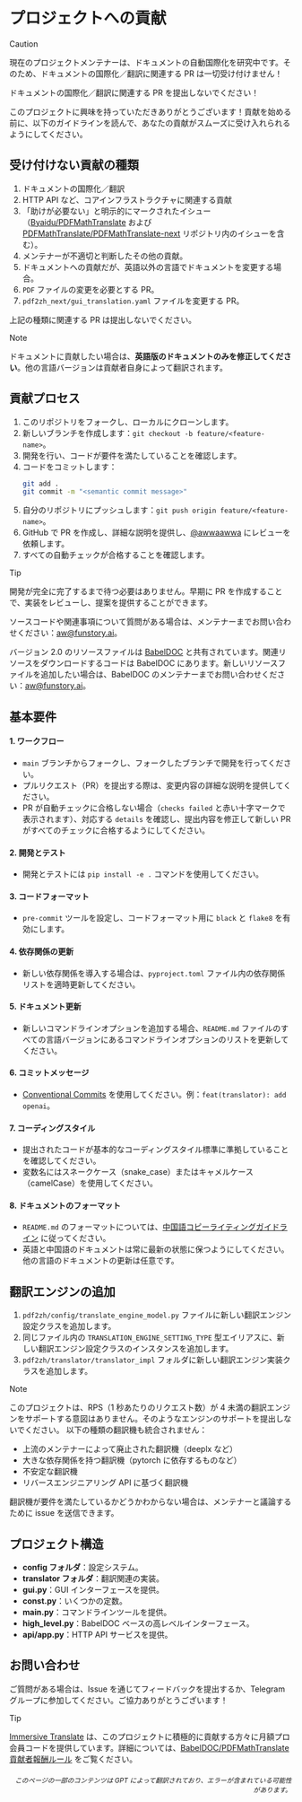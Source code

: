 # プロジェクトへの貢献

> [!CAUTION]
>
> 現在のプロジェクトメンテナーは、ドキュメントの自動国際化を研究中です。そのため、ドキュメントの国際化／翻訳に関連する PR は一切受け付けません！
>
> ドキュメントの国際化／翻訳に関連する PR を提出しないでください！

このプロジェクトに興味を持っていただきありがとうございます！貢献を始める前に、以下のガイドラインを読んで、あなたの貢献がスムーズに受け入れられるようにしてください。

## 受け付けない貢献の種類

1. ドキュメントの国際化／翻訳  
2. HTTP API など、コアインフラストラクチャに関連する貢献  
3. 「助けが必要ない」と明示的にマークされたイシュー（[Byaidu/PDFMathTranslate](Byaidu/PDFMathTranslate) および [PDFMathTranslate/PDFMathTranslate-next](PDFMathTranslate/PDFMathTranslate-next) リポジトリ内のイシューを含む）。  
4. メンテナーが不適切と判断したその他の貢献。  
5. ドキュメントへの貢献だが、英語以外の言語でドキュメントを変更する場合。  
6. `PDF` ファイルの変更を必要とする PR。  
7. `pdf2zh_next/gui_translation.yaml` ファイルを変更する PR。

上記の種類に関連する PR は提出しないでください。

> [!NOTE]
>
> ドキュメントに貢献したい場合は、**英語版のドキュメントのみを修正してください**。他の言語バージョンは貢献者自身によって翻訳されます。

## 貢献プロセス

1. このリポジトリをフォークし、ローカルにクローンします。
2. 新しいブランチを作成します：`git checkout -b feature/<feature-name>`。
3. 開発を行い、コードが要件を満たしていることを確認します。
4. コードをコミットします：
   ```bash
   git add .
   git commit -m "<semantic commit message>"
   ```
5. 自分のリポジトリにプッシュします：`git push origin feature/<feature-name>`。
6. GitHub で PR を作成し、詳細な説明を提供し、[@awwaawwa](https://github.com/awwaawwa) にレビューを依頼します。
7. すべての自動チェックが合格することを確認します。

> [!TIP]
>
> 開発が完全に完了するまで待つ必要はありません。早期に PR を作成することで、実装をレビューし、提案を提供することができます。
>
> ソースコードや関連事項について質問がある場合は、メンテナーまでお問い合わせください：aw@funstory.ai。
>
> バージョン 2.0 のリソースファイルは [BabelDOC](https://github.com/funstory-ai/BabelDOC) と共有されています。関連リソースをダウンロードするコードは BabelDOC にあります。新しいリソースファイルを追加したい場合は、BabelDOC のメンテナーまでお問い合わせください：aw@funstory.ai。

## 基本要件

<h4 id="sop">1. ワークフロー</h4>

   - `main` ブランチからフォークし、フォークしたブランチで開発を行ってください。
- プルリクエスト（PR）を提出する際は、変更内容の詳細な説明を提供してください。
- PR が自動チェックに合格しない場合（`checks failed` と赤い十字マークで表示されます）、対応する `details` を確認し、提出内容を修正して新しい PR がすべてのチェックに合格するようにしてください。


<h4 id="dev&test">2. 開発とテスト</h4>

   - 開発とテストには `pip install -e .` コマンドを使用してください。


<h4 id="format">3. コードフォーマット</h4>

   - `pre-commit` ツールを設定し、コードフォーマット用に `black` と `flake8` を有効にします。


<h4 id="requpdate">4. 依存関係の更新</h4>

   - 新しい依存関係を導入する場合は、`pyproject.toml` ファイル内の依存関係リストを適時更新してください。


<h4 id="docupdate">5. ドキュメント更新</h4>

   - 新しいコマンドラインオプションを追加する場合、`README.md` ファイルのすべての言語バージョンにあるコマンドラインオプションのリストを更新してください。


<h4 id="commitmsg">6. コミットメッセージ</h4>

   - [Conventional Commits](https://www.conventionalcommits.org/en/v1.0.0/) を使用してください。例：`feat(translator): add openai`。


<h4 id="codestyle">7. コーディングスタイル</h4>

   - 提出されたコードが基本的なコーディングスタイル標準に準拠していることを確認してください。
   - 変数名にはスネークケース（snake_case）またはキャメルケース（camelCase）を使用してください。


<h4 id="doctypo">8. ドキュメントのフォーマット</h4>

   - `README.md` のフォーマットについては、[中国語コピーライティングガイドライン](https://github.com/sparanoid/chinese-copywriting-guidelines) に従ってください。
   - 英語と中国語のドキュメントは常に最新の状態に保つようにしてください。他の言語のドキュメントの更新は任意です。

## 翻訳エンジンの追加

1. `pdf2zh/config/translate_engine_model.py` ファイルに新しい翻訳エンジン設定クラスを追加します。
2. 同じファイル内の `TRANSLATION_ENGINE_SETTING_TYPE` 型エイリアスに、新しい翻訳エンジン設定クラスのインスタンスを追加します。
3. `pdf2zh/translator/translator_impl` フォルダに新しい翻訳エンジン実装クラスを追加します。

> [!NOTE]
>
> このプロジェクトは、RPS（1 秒あたりのリクエスト数）が 4 未満の翻訳エンジンをサポートする意図はありません。そのようなエンジンのサポートを提出しないでください。
> 以下の種類の翻訳機も統合されません：
> - 上流のメンテナーによって廃止された翻訳機（deeplx など）
> - 大きな依存関係を持つ翻訳機（pytorch に依存するものなど）
> - 不安定な翻訳機
> - リバースエンジニアリング API に基づく翻訳機
>
> 翻訳機が要件を満たしているかどうかわからない場合は、メンテナーと議論するために issue を送信できます。

## プロジェクト構造

- **config フォルダ**：設定システム。
- **translator フォルダ**：翻訳関連の実装。
- **gui.py**：GUI インターフェースを提供。
- **const.py**：いくつかの定数。
- **main.py**：コマンドラインツールを提供。
- **high_level.py**：BabelDOC ベースの高レベルインターフェース。
- **api/app.py**：HTTP API サービスを提供。

## お問い合わせ

ご質問がある場合は、Issue を通じてフィードバックを提出するか、Telegram グループに参加してください。ご協力ありがとうございます！

> [!TIP]
>
> [Immersive Translate](https://immersivetranslate.com) は、このプロジェクトに積極的に貢献する方々に月額プロ会員コードを提供しています。詳細については、[BabelDOC/PDFMathTranslate 貢献者報酬ルール](https://funstory-ai.github.io/BabelDOC/CONTRIBUTOR_REWARD/) をご覧ください。

<div align="right"> 
<h6><small>このページの一部のコンテンツは GPT によって翻訳されており、エラーが含まれている可能性があります。</small></h6>
